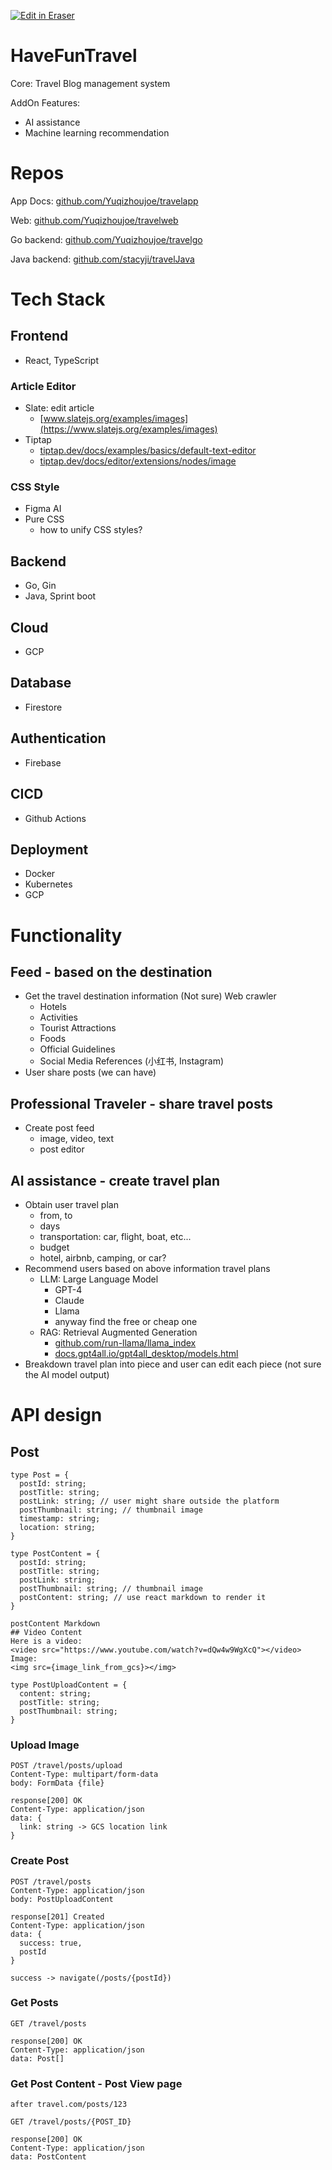 <p><a target="_blank" href="https://app.eraser.io/workspace/msyd9SQo08JUWQItKwPb" id="edit-in-eraser-github-link"><img alt="Edit in Eraser" src="https://firebasestorage.googleapis.com/v0/b/second-petal-295822.appspot.com/o/images%2Fgithub%2FOpen%20in%20Eraser.svg?alt=media&amp;token=968381c8-a7e7-472a-8ed6-4a6626da5501"></a></p>

# HaveFunTravel
Core: Travel Blog management system

AddOn Features:

- AI assistance
- Machine learning recommendation
# Repos
App Docs: [﻿github.com/Yuqizhoujoe/travelapp](https://github.com/Yuqizhoujoe/travelapp) 

Web: [﻿github.com/Yuqizhoujoe/travelweb](https://github.com/Yuqizhoujoe/travelweb) 

Go backend: [﻿github.com/Yuqizhoujoe/travelgo](https://github.com/Yuqizhoujoe/travelgo) 

Java backend: [﻿github.com/stacyji/travelJava](https://github.com/stacyji/travelJava) 

# Tech Stack
## Frontend
- React, TypeScript
### Article Editor
- Slate: edit article
    - [﻿www.slatejs.org/examples/images](https://www.slatejs.org/examples/images) 
- Tiptap 
    - [﻿tiptap.dev/docs/examples/basics/default-text-editor](https://tiptap.dev/docs/examples/basics/default-text-editor)  
    - [﻿tiptap.dev/docs/editor/extensions/nodes/image](https://tiptap.dev/docs/editor/extensions/nodes/image) 
### CSS Style
- Figma AI
- Pure CSS
    - how to unify CSS styles?
## Backend
- Go, Gin
- Java, Sprint boot
## Cloud
- GCP
## Database
- Firestore
## Authentication
- Firebase
## CICD
- Github Actions
## Deployment
- Docker
- Kubernetes
- GCP
# Functionality
## Feed - based on the destination
- Get the travel destination information (Not sure) Web crawler
    - Hotels
    - Activities
    - Tourist Attractions
    - Foods
    - Official Guidelines
    - Social Media References (小红书, Instagram)
- User share posts (we can have)
## Professional Traveler - share travel posts
- Create post feed
    - image, video, text
    - post editor
## AI assistance - create travel plan
- Obtain user travel plan 
    - from, to 
    - days
    - transportation: car, flight, boat, etc...
    - budget
    - hotel, airbnb, camping, or car?
- Recommend users based on above information travel plans
    - LLM: Large Language Model
        - GPT-4
        - Claude
        - Llama
        - anyway find the free or cheap one
    - RAG: Retrieval Augmented Generation
        - [﻿github.com/run-llama/llama_index](https://github.com/run-llama/llama_index)  
        - [﻿docs.gpt4all.io/gpt4all_desktop/models.html](https://docs.gpt4all.io/gpt4all_desktop/models.html) 
- Breakdown travel plan into piece and user can edit each piece (not sure the AI model output)
# API design
## Post
```
type Post = {
  postId: string;
  postTitle: string;
  postLink: string; // user might share outside the platform
  postThumbnail: string; // thumbnail image
  timestamp: string;
  location: string;  
}
```
```
type PostContent = {
  postId: string;
  postTitle: string;
  postLink: string;
  postThumbnail: string; // thumbnail image
  postContent: string; // use react markdown to render it
}

postContent Markdown
## Video Content
Here is a video:
<video src="https://www.youtube.com/watch?v=dQw4w9WgXcQ"></video>
Image: 
<img src={image_link_from_gcs}></img>
```
```
type PostUploadContent = {
  content: string;
  postTitle: string;
  postThumbnail: string;
}
```
### Upload Image
```
POST /travel/posts/upload
Content-Type: multipart/form-data
body: FormData {file}

response[200] OK
Content-Type: application/json
data: {
  link: string -> GCS location link 
}
```
### Create Post
```
POST /travel/posts 
Content-Type: application/json
body: PostUploadContent

response[201] Created
Content-Type: application/json
data: {
  success: true,
  postId
}

success -> navigate(/posts/{postId})
```
### Get Posts
```
GET /travel/posts

response[200] OK
Content-Type: application/json
data: Post[]
```
### Get Post Content - Post View page
```
after travel.com/posts/123

GET /travel/posts/{POST_ID}

response[200] OK
Content-Type: application/json
data: PostContent
```




<!--- Eraser file: https://app.eraser.io/workspace/msyd9SQo08JUWQItKwPb --->